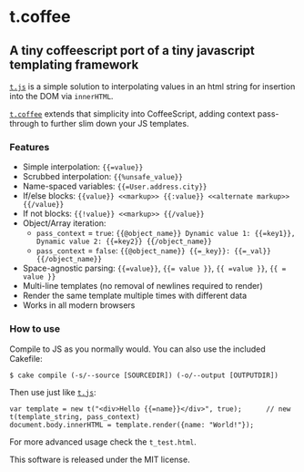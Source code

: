 # t.coffee
## A tiny coffeescript port of a tiny javascript templating framework

[`t.js`](http://www.github.com/jasonmoo/t.js) is a simple solution to interpolating values in an html string for insertion into the DOM via `innerHTML`.

 [`t.coffee`](http://www.github.com/davidrekow/t.coffee) extends that simplicity into CoffeeScript, adding context pass-through to further slim down your JS templates.

### Features
 * Simple interpolation: `{{=value}}`
 * Scrubbed interpolation: `{{%unsafe_value}}`
 * Name-spaced variables: `{{=User.address.city}}`
 * If/else blocks: `{{value}} <<markup>> {{:value}} <<alternate markup>> {{/value}}`
 * If not blocks: `{{!value}} <<markup>> {{/value}}`
 * Object/Array iteration: 
    * `pass_context` = `true`: `{{@object_name}} Dynamic value 1: {{=key1}}, Dynamic value 2: {{=key2}} {{/object_name}}`
    * `pass_context` = `false`: `{{@object_name}} {{=_key}}: {{=_val}} {{/object_name}}`
 * Space-agnostic parsing: `{{=value}}`, `{{= value }}`, `{{ =value }}`, `{{ = value }}`
 * Multi-line templates (no removal of newlines required to render)
 * Render the same template multiple times with different data
 * Works in all modern browsers
 
### How to use

Compile to JS as you normally would. You can also use the included Cakefile:

    $ cake compile (-s/--source [SOURCEDIR]) (-o/--output [OUTPUTDIR])

Then use just like [`t.js`](http://www.github.com/jasonmoo/t.js):

    var template = new t("<div>Hello {{=name}}</div>", true);      // new t(template_string, pass_context)
    document.body.innerHTML = template.render({name: "World!"});
    
For more advanced usage check the `t_test.html`.

This software is released under the MIT license.  